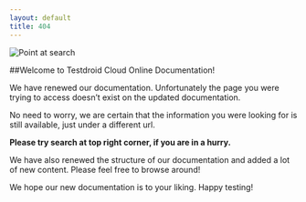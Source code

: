 ```yaml
---
layout: default
title: 404
---
```

 
<img class="image-404" src="{{site.baseurl}}/assets/imgpsh_fullsize.png" alt="Point at search">

##Welcome to Testdroid Cloud Online Documentation!

We have renewed our documentation. Unfortunately the page you were trying to access doesn’t exist on the updated documentation.

No need to worry, we are certain that the information you were looking for is still available, just under a different url. 

**Please try search at top right corner, if you are in a hurry.**

We have also renewed the structure of our documentation and added a lot of new content. Please feel free to browse around! 

We hope our new documentation is to your liking. Happy testing!
